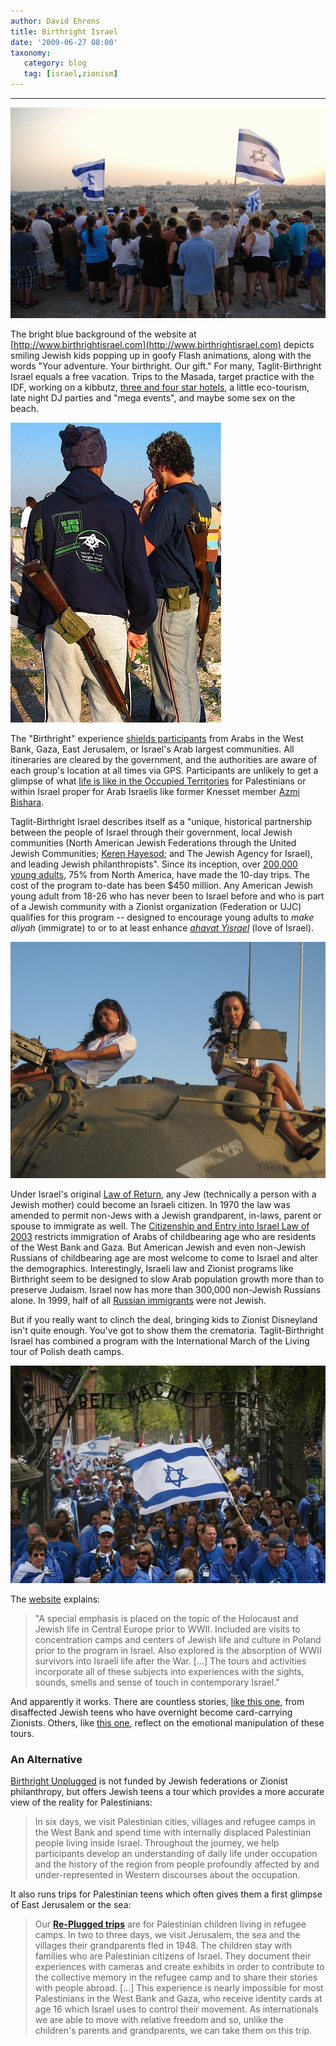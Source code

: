 ```yaml
---
author: David Ehrens
title: Birthright Israel
date: '2009-06-27 08:00'
taxonomy:
   category: blog
   tag: [israel,zionism]
---
```

---

[![Birthright group](19_csc_1365.jpg "Birthright group")](19_csc_1365.jpg)

The bright blue background of the website at [http://www.birthrightisrael.com](http://www.birthrightisrael.com) depicts smiling Jewish kids popping up in goofy Flash animations, along with the words "Your adventure. Your birthright. Our gift." For many, Taglit-Birthright Israel equals a free vacation. Trips to the Masada, target practice with the IDF, working on a kibbutz, [three and four star hotels](http://www.birthrightisrael.com/site/PageServer?pagename=trip_howchooseto), a little eco-tourism, late night DJ parties and "mega events", and maybe some sex on the beach.

[![Ready, aim, fire!](18_img_0060.jpg "Ready, aim, fire!")](18_img_0060.jpg)

The "Birthright" experience [shields participants](http://www.birthrightisrael.com/site/PageServer?pagename=trip_safetyandsecurity) from Arabs in the West Bank, Gaza, East Jerusalem, or Israel's Arab largest communities. All itineraries are cleared by the government, and the authorities are aware of each group's location at all times via GPS. Participants are unlikely to get a glimpse of what [life is like in the Occupied Territories](http://www.ifpbdel.org/reports.html) for Palestinians or within Israel proper for Arab Israelis like former Knesset member [Azmi Bishara](http://www.latimes.com/news/opinion/la-oe-bishara3may03,0,2351340.story?coll=la-opinion-rightrail).

Taglit-Birthright Israel describes itself as a "unique, historical partnership between the people of Israel through their government, local Jewish communities (North American Jewish Federations through the United Jewish Communities; [Keren Hayesod](http://en.wikipedia.org/wiki/Keren_Hayesod); and The Jewish Agency for Israel), and leading Jewish philanthropists". Since its inception, over [200,000 young adults](http://www.jcpa.org/JCPA/Templates/ShowPage.asp?DBID=1&LNGID=1&TMID=111&FID=254&PID=0&IID=2831), 75% from North America, have made the 10-day trips. The cost of the program to-date has been $450 million. Any American Jewish young adult from 18-26 who has never been to Israel before and who is part of a Jewish community with a Zionist organization (Federation or UJC) qualifies for this program -- designed to encourage young adults to _make aliyah_ (immigrate) to or to at least enhance _[ahavat Yisrael](http://www.jcpa.org/JCPA/Templates/ShowPage.asp?DBID=1&LNGID=1&TMID=111&FID=254&PID=0&IID=2831)_ (love of Israel).

[![Fire!](29_hkbuyg_fs.jpg "Fire!")](29_hkbuyg_fs.jpg)

Under Israel's original [Law of Return](http://en.wikipedia.org/wiki/Law_of_Return), any Jew (technically a person with a Jewish mother) could become an Israeli citizen. In 1970 the law was amended to permit non-Jews with a Jewish grandparent, in-laws, parent or spouse to immigrate as well. The [Citizenship and Entry into Israel Law of 2003](http://news.bbc.co.uk/2/hi/middle_east/3152651.stm) restricts immigration of Arabs of childbearing age who are residents of the West Bank and Gaza. But American Jewish and even non-Jewish Russians of childbearing age are most welcome to come to Israel and alter the demographics. Interestingly, Israeli law and Zionist programs like Birthright seem to be designed to slow Arab population growth more than to preserve Judaism. Israel now has more than 300,000 non-Jewish Russians alone. In 1999, half of all [Russian immigrants](http://www.jweekly.com/article/full/11965/immigration-of-non-jews-to-israel-increasing/) were not Jewish.

But if you really want to clinch the deal, bringing kids to Zionist Disneyland isn't quite enough. You've got to show them the crematoria. Taglit-Birthright Israel has combined a program with the International March of the Living tour of Polish death camps.

[![44_610x](44_610x.jpg "44_610x")](44_610x.jpg)


The [website](https://motl.org/programs/youngLeaderBirthright.htm) explains:

> "A special emphasis is placed on the topic of the Holocaust and Jewish life in Central Europe prior to WWII. Included are visits to concentration camps and centers of Jewish life and culture in Poland prior to the program in Israel. Also explored is the absorption of WWII survivors into Israeli life after the War. [...] The tours and activities incorporate all of these subjects into experiences with the sights, sounds, smells and sense of touch in contemporary Israel."  

And apparently it works. There are countless stories, [like this one](http://www.giltroy.com/zionismandisrael/BirthrightIsraelwhyIwaswrong.htm), from disaffected Jewish teens who have overnight become card-carrying Zionists. Others, like [this one](http://www.mindspring.com/~dbholzel/1025.html), reflect on the emotional manipulation of these tours.

### An Alternative

[Birthright Unplugged](http://www.birthrightunplugged.org/) is not funded by Jewish federations or Zionist philanthropy, but offers Jewish teens a tour which provides a more accurate view of the reality for Palestinians:

> In six days, we visit Palestinian cities, villages and refugee camps in the West Bank and spend time with internally displaced Palestinian people living inside Israel. Throughout the journey, we help participants develop an understanding of daily life under occupation and the history of the region from people profoundly affected by and under-represented in Western discourses about the occupation.  

It also runs trips for Palestinian teens which often gives them a first glimpse of East Jerusalem or the sea:

> Our **[Re-Plugged trips](http://www.birthrightunplugged.org/replugged)** are for Palestinian children living in refugee camps. In two to three days, we visit Jerusalem, the sea and the villages their grandparents fled in 1948. The children stay with families who are Palestinian citizens of Israel. They document their experiences with cameras and create exhibits in order to contribute to the collective memory in the refugee camp and to share their stories with people abroad. [...] This experience is nearly impossible for most Palestinians in the West Bank and Gaza, who receive identity cards at age 16 which Israel uses to control their movement. As internationals we are able to move with relative freedom and so, unlike the children's parents and grandparents, we can take them on this trip.
